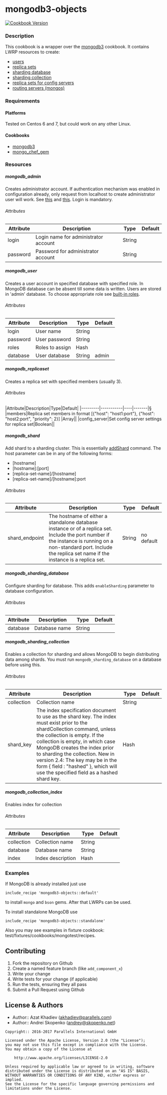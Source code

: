 # mongodb3-objects
[![Cookbook Version](https://img.shields.io/cookbook/v/mongodb3-objects.svg)](https://supermarket.chef.io/cookbooks/mongodb3-objects)

### Description

This cookbook is a wrapper over the [mongodb3](https://supermarket.chef.io/cookbooks/mongodb3) cookbook. It contains LWRP resources to create:
* [users](https://docs.mongodb.com/manual/tutorial/manage-users-and-roles/)
* [replica sets](https://docs.mongodb.com/manual/core/replication/)
* [sharding database](https://docs.mongodb.com/manual/core/sharded-cluster-components/)
* [sharding collection](https://docs.mongodb.com/v3.0/reference/command/shardCollection/)
* [replica sets for config servers](https://docs.mongodb.com/manual/core/sharded-cluster-config-servers/)
* [routing servers (mongos)](https://docs.mongodb.com/manual/reference/program/mongos/)

### Requirements

#### Platforms

Tested on Centos 6 and 7, but could work on any other Linux.

#### Cookbooks

* [mongodb3](https://supermarket.chef.io/cookbooks/mongodb3)
* [mongo_chef_gem](https://supermarket.chef.io/cookbooks/mongodb3)

### Resources

##### mongodb_admin

Creates administrator account. If authentication mechanism was enabled in configuration already, only request from localhost to create administrator user will work. See [this](https://docs.mongodb.org/manual/tutorial/enable-authentication/) and [this](https://docs.mongodb.org/manual/core/security-users/#localhost-exception). Login is mandatory.

###### Attributes
|Attribute|Description|Type|Default|
|---------|-----------|----|-------|
|login|Login name for administrator account|String||
|password|Password for administrator account|String||


##### mongodb_user

Creates a user account in specified database with specified role. In MongoDB database can be absent till some data is written. Users are stored in 'admin' database. To choose appropriate role see [built-in roles](https://docs.mongodb.org/manual/reference/built-in-roles/).

###### Attributes
|Attribute|Description|Type|Default|
|---------|-----------|----|-------|
|login|User name|String||
|password|User password|String||
|roles|Roles to assign|Hash||
|database|User database|String|admin|

##### mongodb_replicaset

Creates a replica set with specified members (usually 3).

###### Attributes
|Attribute|Description|Type|Default|
|---------|-----------|----|-------|§
|members|Replica set members in format [{"host": "host1:port"}, {"host": "host2:port", "priority": 2}] |Array||
|config_server|Set config server settings for replica set|Boolean||

##### mongodb_shard

Add shard to a sharding cluster. This is essentially [addShard](https://docs.mongodb.com/v3.0/reference/method/sh.addShard/) command. The host parameter can be in any of the following forms:
- \[hostname\]
- \[hostname\]:\[port\]
- \[replica-set-name\]/\[hostname\]
- \[replica-set-name\]/\[hostname\]:port

###### Attributes
|Attribute|Description|Type|Default|
|---------|-----------|----|-------|
|shard_endpoint|The hostname of either a standalone database instance or of a replica set. Include the port number if the instance is running on a non-standard port. Include the replica set name if the instance is a replica set.|String|no default|

##### mongodb_sharding_database

Configure sharding for database. This adds `enableSharding` parameter to database configuration.

###### Attributes
|Attribute|Description|Type|Default|
|---------|-----------|----|-------|
|database|Database name|String||

##### mongodb_sharding_collection

Enables a collection for sharding and allows MongoDB to begin distributing data among shards. You must run `mongodb_sharding_database` on a database before using this.

###### Attributes
|Attribute|Description|Type|Default|
|---------|-----------|----|-------|
|collection|Collection name|String||
|shard_key|The index specification document to use as the shard key. The index must exist prior to the shardCollection command, unless the collection is empty. If the collection is empty, in which case MongoDB creates the index prior to sharding the collection. New in version 2.4: The key may be in the form { field : "hashed" }, which will use the specified field as a hashed shard key.|Hash||

##### mongodb_collection_index

Enables index for collection

###### Attributes
|Attribute|Description|Type|Default|
|---------|-----------|----|-------|
|collection|Collection name|String||
|database|Database name|String||
|index|Index description|Hash||

### Examples

If MongoDB is already installed just use

    include_recipe 'mongodb3-objects::default'

to install `mongo` and `bson` gems. After that LWRPs can be used.

To install standalone MongoDB use

    include_recipe 'mongodb3-objects::standalone'

Also you may see examples in fixture cookbook: test/fixtures/cookbooks/mongotest/recipes.

## Contributing
1. Fork the repository on Github
2. Create a named feature branch (like `add_component_x`)
3. Write your change
4. Write tests for your change (if applicable)
5. Run the tests, ensuring they all pass
6. Submit a Pull Request using Github

## License & Authors
* Author:: Azat Khadiev (akhadiev@parallels.com)
* Author:: Andrei Skopenko (andrey@skopenko.net)

```text
Copyright:: 2016-2017 Parallels International GmbH

Licensed under the Apache License, Version 2.0 (the "License");
you may not use this file except in compliance with the License.
You may obtain a copy of the License at

    http://www.apache.org/licenses/LICENSE-2.0

Unless required by applicable law or agreed to in writing, software
distributed under the License is distributed on an "AS IS" BASIS,
WITHOUT WARRANTIES OR CONDITIONS OF ANY KIND, either express or implied.
See the License for the specific language governing permissions and
limitations under the License.
```
